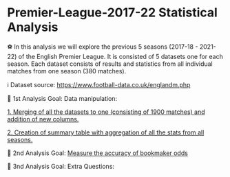 # Premier-League-2017-22 Statistical Analysis

:soccer: In this analysis we will explore the previous 5 seasons (2017-18 - 2021-22) of the English Premier League. It is consisted of 5 datasets one for each season.
Each dataset consists of results and statistics from all individual matches from one season (380 matches). 

:information_source: Dataset source: https://www.football-data.co.uk/englandm.php

:dart: 1st Analysis Goal: Data manipulation:

[1. Merging of all the datasets to one (consisting of 1900 matches) and addition of new columns.](https://github.com/vasilisangelidis/Premier-League-2017-22-in-progress-/tree/main/1.Data%20Manipulation/1.1%20Combined%20Table%20Creation)

[2. Creation of summary table with aggregation of all the stats from all seasons.](https://github.com/vasilisangelidis/Premier-League-2017-22-in-progress-/tree/main/1.Data%20Manipulation/1.2%20Cumulative%20Table%20Creation)

:dart: 2nd Analysis Goal: [Measure the accuracy of bookmaker odds](https://github.com/vasilisangelidis/Premier-League-2017-22-in-progress-/blob/main/2.%20Bookmaker%20Accuracy%20Measurement.md)

:dart: 3nd Analysis Goal: Extra Questions:
